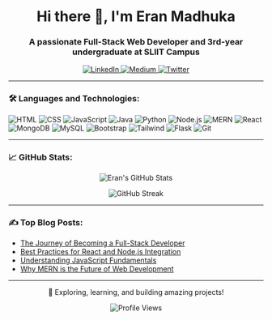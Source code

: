 <h1 align="center">Hi there 👋, I'm Eran Madhuka</h1>
<h3 align="center">A passionate Full-Stack Web Developer and 3rd-year undergraduate at SLIIT Campus</h3>

<p align="center">
  <a href="https://www.linkedin.com/in/eranmadhuka" target="_blank">
    <img src="https://img.shields.io/badge/LinkedIn-0077B5?style=for-the-badge&logo=linkedin&logoColor=white" alt="LinkedIn">
  </a>
  <a href="https://medium.com/@YOUR-MEDIUM" target="_blank">
    <img src="https://img.shields.io/badge/Medium-12100E?style=for-the-badge&logo=medium&logoColor=white" alt="Medium">
  </a>
  <a href="https://twitter.com/YOUR-TWITTER" target="_blank">
    <img src="https://img.shields.io/badge/Twitter-1DA1F2?style=for-the-badge&logo=twitter&logoColor=white" alt="Twitter">
  </a>
</p>

---

### 🛠️ Languages and Technologies:
<p>
  <img src="https://img.shields.io/badge/HTML5-E34F26?style=for-the-badge&logo=html5&logoColor=white" alt="HTML">
  <img src="https://img.shields.io/badge/CSS3-1572B6?style=for-the-badge&logo=css3&logoColor=white" alt="CSS">
  <img src="https://img.shields.io/badge/JavaScript-F7DF1E?style=for-the-badge&logo=javascript&logoColor=black" alt="JavaScript">
  <img src="https://img.shields.io/badge/Java-007396?style=for-the-badge&logo=java&logoColor=white" alt="Java">
  <img src="https://img.shields.io/badge/Python-3776AB?style=for-the-badge&logo=python&logoColor=white" alt="Python">
  <img src="https://img.shields.io/badge/Node.js-339933?style=for-the-badge&logo=node.js&logoColor=white" alt="Node.js">
  <img src="https://img.shields.io/badge/MERN-3C873A?style=for-the-badge&logo=react&logoColor=white" alt="MERN">
  <img src="https://img.shields.io/badge/React-61DAFB?style=for-the-badge&logo=react&logoColor=black" alt="React">
  <img src="https://img.shields.io/badge/MongoDB-47A248?style=for-the-badge&logo=mongodb&logoColor=white" alt="MongoDB">
  <img src="https://img.shields.io/badge/MySQL-4479A1?style=for-the-badge&logo=mysql&logoColor=white" alt="MySQL">
  <img src="https://img.shields.io/badge/Bootstrap-563D7C?style=for-the-badge&logo=bootstrap&logoColor=white" alt="Bootstrap">
  <img src="https://img.shields.io/badge/TailwindCSS-06B6D4?style=for-the-badge&logo=tailwindcss&logoColor=white" alt="Tailwind">
  <img src="https://img.shields.io/badge/Flask-000000?style=for-the-badge&logo=flask&logoColor=white" alt="Flask">
  <img src="https://img.shields.io/badge/Git-F05032?style=for-the-badge&logo=git&logoColor=white" alt="Git">
</p>

---

### 📈 GitHub Stats:
<p align="center">
  <img src="https://github-readme-stats.vercel.app/api?username=eranmadhuka&show_icons=true&theme=radical" alt="Eran's GitHub Stats">
</p>
<p align="center">
  <img src="https://github-readme-streak-stats.herokuapp.com/?user=eranmadhuka&theme=radical" alt="GitHub Streak">
</p>

---

### ✍️ Top Blog Posts:
- [The Journey of Becoming a Full-Stack Developer](#)
- [Best Practices for React and Node.js Integration](#)
- [Understanding JavaScript Fundamentals](#)
- [Why MERN is the Future of Web Development](#)

---

<p align="center">
  🚀 Exploring, learning, and building amazing projects! 
</p>

<p align="center">
  <img src="https://komarev.com/ghpvc/?username=eranmadhuka&style=flat-square&color=blue" alt="Profile Views">
</p>

